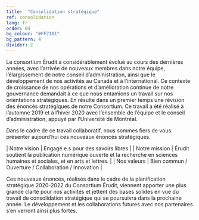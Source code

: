 ```yaml
---
title:  "Consolidation stratégique"
ref: consolidation
lang: fr
order: 04
bg_colour: "#FF7101"
bg_pattern: 4
divider: 2
---
```


Le consortium Érudit a considérablement évolué au cours des dernières années, avec l’arrivée de nouveaux membres dans notre équipe, l’élargissement de notre conseil d’administration, ainsi que le développement de nos activités au Canada et à l’international. Ce contexte de croissance de nos opérations et d’amélioration continue de notre gouvernance demandait à ce que nous entamions un travail sur nos orientations stratégiques. En résulte dans un premier temps une révision des énoncés stratégiques de notre Consortium. Ce travail a été réalisé à l’automne 2019 et à l’hiver 2020 avec l’ensemble de l’équipe et le conseil d’administration, appuyé par l’Université de Montréal.

Dans le cadre de ce travail collaboratif, nous sommes fiers de vous présenter aujourd’hui ces nouveaux énoncés stratégiques.

| Notre vision  | Engagé.e.s pour des savoirs libres                                                                                        |
| Notre mission | Érudit soutient la publication numérique ouverte et la recherche en sciences humaines et sociales, et en arts et lettres. |
| Nos valeurs   | Bien commun / Ouverture / Collaboration / Innovation                                                                      |

Ces nouveaux énoncés, réalisés dans le cadre de la planification stratégique 2020-2022 du Consortium Érudit, viennent apporter une plus grande clarté pour nos activités et jettent des bases solides en vue du travail de consolidation stratégique qui se poursuivra dans la prochaine année. Le développement et les collaborations futures avec nos partenaires s’en verront ainsi plus fortes.
